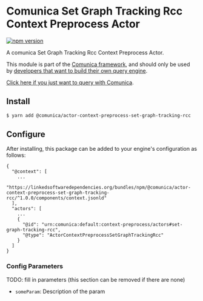 # Comunica Set Graph Tracking Rcc Context Preprocess Actor

[![npm version](https://badge.fury.io/js/%40comunica%2Factor-context-preprocess-set-graph-tracking-rcc.svg)](https://www.npmjs.com/package/@comunica/actor-context-preprocess-set-graph-tracking-rcc)

A comunica Set Graph Tracking Rcc Context Preprocess Actor.

This module is part of the [Comunica framework](https://github.com/comunica/comunica),
and should only be used by [developers that want to build their own query engine](https://comunica.dev/docs/modify/).

[Click here if you just want to query with Comunica](https://comunica.dev/docs/query/).

## Install

```bash
$ yarn add @comunica/actor-context-preprocess-set-graph-tracking-rcc
```

## Configure

After installing, this package can be added to your engine's configuration as follows:
```text
{
  "@context": [
    ...
    "https://linkedsoftwaredependencies.org/bundles/npm/@comunica/actor-context-preprocess-set-graph-tracking-rcc/^1.0.0/components/context.jsonld"  
  ],
  "actors": [
    ...
    {
      "@id": "urn:comunica:default:context-preprocess/actors#set-graph-tracking-rcc",
      "@type": "ActorContextPreprocessSetGraphTrackingRcc"
    }
  ]
}
```

### Config Parameters

TODO: fill in parameters (this section can be removed if there are none)

* `someParam`: Description of the param
